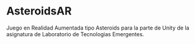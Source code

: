 # AsteroidsAR

Juego en Realidad Aumentada tipo Asteroids para la parte de Unity de la asignatura de Laboratorio de Tecnologias Emergentes.

